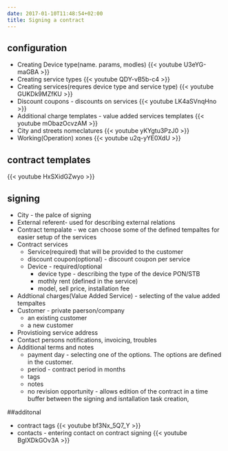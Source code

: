```yaml
---
date: 2017-01-10T11:48:54+02:00
title: Signing a contract
---
```

##  configuration
   - Creating Device type(name. params, modles)
     {{< youtube U3eYG-maGBA >}}
   - Creating service types
     {{< youtube QDY-vB5b-c4 >}}
   - Creating services(requres device type and service type)
     {{< youtube GUKDk9MZfKU >}}
   - Discount coupons -  discounts on services
     {{< youtube LK4aSVnqHno >}}
   - Additional charge templates - value added services templates
     {{< youtube mObazOcvzAM >}}      
   - City and streets nomeclatures
     {{< youtube yKYgtu3PzJ0 >}}
   - Working(Operation) xones
     {{< youtube u2q-yYE0XdU >}}
     
##  contract templates
  {{< youtube HxSXidGZwyo >}}
  
##  signing
  - City - the palce of signing
  - External referent- used for describing external relations 
  - Contract tempalate - we can choose some of the defined tempaltes for easier setup of the services
  - Contract services
    - Service(required) that will be provided to the customer
    - discount coupon(optional) - discount coupon per service
    - Device  - required/optional
      - device type - describing the type of the device PON/STB
      - mothly rent (defined in the service)
      - model, sell price, installation fee
  - Addtional charges(Value Added Service) - selecting of the value added tempaltes
  - Customer - private paerson/company
     - an existing customer
     - a new customer
  - Provistioing service address
  - Contact persons  notifications, invoicing, troubles
  - Additional terms and notes
     - payment day - selecting one of the options. The options are defined in the customer.
     - period - contract period in months
     - tags 
     - notes 
     - no revision opportunity - allows edition of the contract in a time buffer between the signing and isntallation task creation,

##additonal
  - contract tags
    {{< youtube bf3Nx_5Q7_Y >}}
  - contacts - entering contact on contract signing
    {{< youtube BgIXDkGOv3A >}}